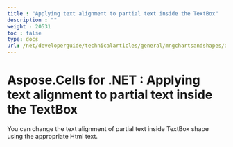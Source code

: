 ```yaml
---
title : "Applying text alignment to partial text inside the TextBox" 
description : "" 
weight : 20531 
toc : false
type: docs
url: /net/developerguide/technicalarticles/general/mngchartsandshapes/applying+text+alignment+to+partial+text+inside+the+textbox/
---
```


# Aspose.Cells for .NET : Applying text alignment to partial text inside the TextBox


You can change the text alignment of partial text inside TextBox shape using the appropriate Html text.

